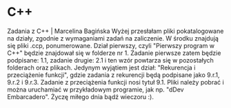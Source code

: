 # C++
Zadania z C++ | Marcelina Bagińska
Wyżej przesłałam pliki pokatalogowane na działy, zgodnie z wymaganiami zadań na zaliczenie. W środku znajdują się pliki .ccp, ponumerowane. Dział pierwszy, czyli "Pierwszy program w C++" będzie znajdował się w folderze nr 1. Zadanie pierwsze zatem będzie podpisane: 1.1, zadanie drugie: 2.1 i ten wzór powtarza się w pozostałych folderach oraz plikach. Jedynym wyjątiem jest dział: "Rekurencja i przeciążenie funkcji", gdzie zadania z rekurencji będą podpisane jako 9.r.1, 9.r.2 i 9.r.3. Zadanie z przeciążenia funkcji nosi tytuł 9.1. 
Pliki należy pobrać i można uruchamiać w przykładowym programie, jak np. "dDev Embarcadero". 
Życzę miłego dnia bądź wieczoru :).
